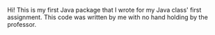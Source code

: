 Hi! This is my first Java package that I wrote for my Java class' first assignment. This code was written by me with no hand holding by the professor.